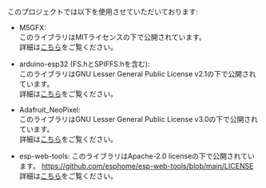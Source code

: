 このプロジェクトでは以下を使用させていただいております:

- M5GFX:  
  このライブラリはMITライセンスの下で公開されています。  
  詳細は[こちら](https://github.com/m5stack/M5GFX/blob/master/LICENSE)をご覧ください。  

- arduino-esp32 (FS.hとSPIFFS.hを含む):  
  このライブラリはGNU Lesser General Public License v2.1の下で公開されています。  
  詳細は[こちら](https://github.com/espressif/arduino-esp32/blob/master/LICENSE.md)をご覧ください。  

- Adafruit_NeoPixel:  
  このライブラリはGNU Lesser General Public License v3.0の下で公開されています。  
  詳細は[こちら](https://github.com/adafruit/Adafruit_NeoPixel/blob/master/COPYING)をご覧ください。

- esp-web-tools:
  このライブラリはApache-2.0 licenseの下で公開されています。
  https://github.com/esphome/esp-web-tools/blob/main/LICENSE
  詳細は[こちら](https://github.com/esphome/esp-web-tools/blob/main/LICENSE)をご覧ください。
